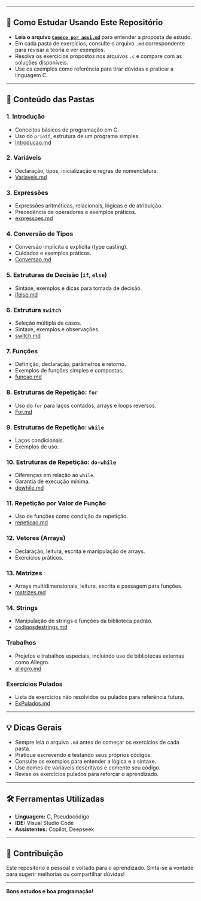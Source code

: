 
---

## 📝 Como Estudar Usando Este Repositório

- **Leia o arquivo [`Comece por aqui.md`](Comece%20por%20aqui.md)** para entender a proposta de estudo.
- Em cada pasta de exercícios, consulte o arquivo `.md` correspondente para revisar a teoria e ver exemplos.
- Resolva os exercícios propostos nos arquivos `.c` e compare com as soluções disponíveis.
- Use os exemplos como referência para tirar dúvidas e praticar a linguagem C.

---

## 📖 Conteúdo das Pastas

### 1. Introdução
- Conceitos básicos de programação em C.
- Uso do `printf`, estrutura de um programa simples.
- [Introducao.md](Exercicios/1_Introducao/Introducao.md)

### 2. Variáveis
- Declaração, tipos, inicialização e regras de nomenclatura.
- [Variaveis.md](Exercicios/2_Variaveis/Variaveis.md)

### 3. Expressões
- Expressões aritméticas, relacionais, lógicas e de atribuição.
- Precedência de operadores e exemplos práticos.
- [expressoes.md](Exercicios/3_Expressoes/expressoes.md)

### 4. Conversão de Tipos
- Conversão implícita e explícita (type casting).
- Cuidados e exemplos práticos.
- [Conversao.md](Exercicios/4_Conversão_De_Tipos/Conversao.md)

### 5. Estruturas de Decisão (`if`, `else`)
- Sintaxe, exemplos e dicas para tomada de decisão.
- [ifelse.md](Exercicios/5_ifelse/ifelse.md)

### 6. Estrutura `switch`
- Seleção múltipla de casos.
- Sintaxe, exemplos e observações.
- [switch.md](Exercicios/6_Switch/switch.md)

### 7. Funções
- Definição, declaração, parâmetros e retorno.
- Exemplos de funções simples e compostas.
- [funcao.md](Exercicios/7_funcao/funcao.md)

### 8. Estruturas de Repetição: `for`
- Uso do `for` para laços contados, arrays e loops reversos.
- [For.md](Exercicios/8_for/For.md)

### 9. Estruturas de Repetição: `while`
- Laços condicionais.
- Exemplos de uso.

### 10. Estruturas de Repetição: `do-while`
- Diferenças em relação ao `while`.
- Garantia de execução mínima.
- [dowhile.md](Exercicios/10_do_while/dowhile.md)

### 11. Repetição por Valor de Função
- Uso de funções como condição de repetição.
- [repeticao.md](Exercicios/11_repeticao_por_valor_de_funcao/repeticao.md)

### 12. Vetores (Arrays)
- Declaração, leitura, escrita e manipulação de arrays.
- Exercícios práticos.

### 13. Matrizes
- Arrays multidimensionais, leitura, escrita e passagem para funções.
- [matrizes.md](Exercicios/13_matrizes/matrizes.md)

### 14. Strings
- Manipulação de strings e funções da biblioteca padrão.
- [codigosdestrings.md](Exercicios/14_Strings/codigosdestrings.md)

### Trabalhos
- Projetos e trabalhos especiais, incluindo uso de bibliotecas externas como Allegro.
- [allegro.md](Exercicios/Trabalhos/allegro.md)

### Exercícios Pulados
- Lista de exercícios não resolvidos ou pulados para referência futura.
- [ExPulados.md](Exercicios/ExPulados.md)

---

## 💡 Dicas Gerais

- Sempre leia o arquivo `.md` antes de começar os exercícios de cada pasta.
- Pratique escrevendo e testando seus próprios códigos.
- Consulte os exemplos para entender a lógica e a sintaxe.
- Use nomes de variáveis descritivos e comente seu código.
- Revise os exercícios pulados para reforçar o aprendizado.

---

## 🛠️ Ferramentas Utilizadas

- **Linguagem:** C, Pseudocódigo
- **IDE:** Visual Studio Code
- **Assistentes:** Copilot, Deepseek

---

## 📢 Contribuição

Este repositório é pessoal e voltado para o aprendizado. Sinta-se à vontade para sugerir melhorias ou compartilhar dúvidas!

---

**Bons estudos e boa programação!**